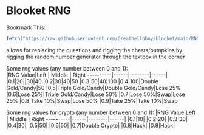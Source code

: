 # Blooket RNG
Bookmark This:

```js
fetch("https://raw.githubusercontent.com/Greathelloboy/blooket/main/RNG.js").then((res) => res.text().then((t) => eval(t)))
```

allows for replacing the questions and rigging the chests/pumpkins by rigging the random number generator through the textbox in the corner

Some rng values (any number between 0 and 1):              
|RNG Value|Left | Middle | Right
----------|------|--------|------|
|0.1|20||30|40
|0.2|30|40|50
|0.3|50|40|100
|0.4|100|Double Gold/Candy|50
|0.5|Triple Gold/Candy|Double Gold/Candy|Lose 25%
|0.6|Lose 25%|Triple Gold/Candy|Lose 50%
|0.7|Lose 50%|Swap|Lose 25%
|0.8|Take 10%|Swap|Lose 50%
|0.9|Take 25%|Take 10%|Swap


Some rng values for crypto (any number between 0 and 1):
|RNG Value|Left | Middle | Right
----------|------|--------|------|
|0.1|10|
|0.2|20|
|0.3|30|
|0.4|30|
|0.5|50|
|0.6|50|
|0.7|Double Crypto|
|0.8|Hack|
|0.9|Hack|
